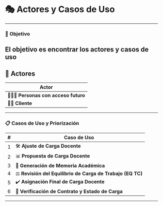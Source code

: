 # 🎭 **Actores y Casos de Uso**
---
### 🎯 **Objetivo**
El objetivo es **encontrar los actores y casos de uso** 
---

## 👥 **Actores**

| **Actor**           |  
|---------------------|  
| 🧑‍🤝‍🧑 **Personas con acceso futuro** |  
| 🧑‍💼 **Cliente**     |

---

### 📋 **Casos de Uso y Priorización**

| **#** | **Caso de Uso**                                          |  
|-------|----------------------------------------------------------|  
| 1     | 🛠️ **Ajuste de Carga Docente**                          |  
| 2     | 📊 **Propuesta de Carga Docente**                        |  
| 3     | 📑 **Generación de Memoria Académica**                   |  
| 4     | ⚖️ **Revisión del Equilibrio de Carga de Trabajo (EQ TC)** |  
| 5     | ✔️ **Asignación Final de Carga Docente**                 |  
| 6     | 📜 **Verificación de Contrato y Estado de Carga**        |
---
